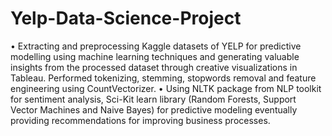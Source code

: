 # Yelp-Data-Science-Project
• Extracting and preprocessing Kaggle datasets of YELP for predictive modelling using machine learning techniques and generating valuable insights from the processed dataset through creative visualizations in Tableau. Performed tokenizing, stemming, stopwords removal and feature engineering using CountVectorizer. • Using NLTK package from NLP toolkit for sentiment analysis, Sci-Kit learn library (Random Forests, Support Vector Machines and Naive Bayes) for predictive modeling eventually providing recommendations for improving business processes.
